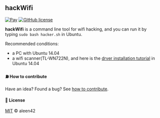 ## hackWifi

[![Pay](https://img.shields.io/badge/%24-free-%23a10000.svg)](#)  [![GitHub license](https://img.shields.io/badge/license-MIT-blue.svg)](https://raw.githubusercontent.com/aleen42/gitbook-injection/master/LICENSE)

**hackWifi** is a command line tool for wifi hacking, and you can run it by typing `sudo bash hacker.sh` in Ubuntu.

Recommended conditions:

- a PC with Ubuntu 14.04
- a wifi scanner(TL-WN722N), and here is the [drver installation tutorial](https://aleen42.gitbooks.io/personalwiki/content/qa/tl_wn722n_ubuntu.html) in Ubuntu 14.04

#### :fuelpump: How to contribute

Have an idea? Found a bug? See [how to contribute](https://aleen42.gitbooks.io/personalwiki/content/contribution.html).

#### :scroll: License

[MIT](https://aleen42.gitbooks.io/personalwiki/content/MIT.html) © aleen42

